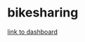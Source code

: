 # bikesharing


[link to dashboard](https://public.tableau.com/profile/ednuel#!/vizhome/Challenge_16136397108280/Story2?publish=yes)

